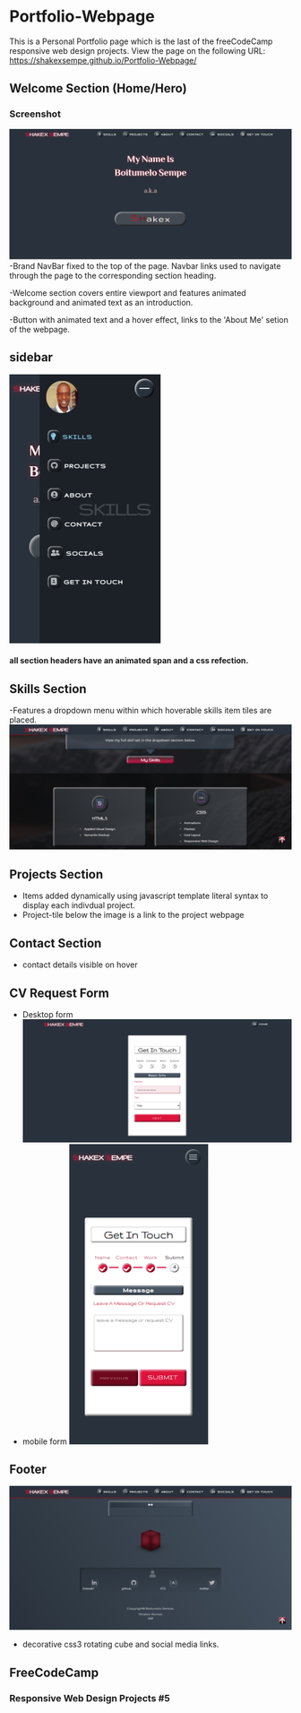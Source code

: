 # Portfolio-Webpage

This is a Personal Portfolio page which is the last of the freeCodeCamp responsive web design projects.
View the page on the following URL: https://shakexsempe.github.io/Portfolio-Webpage/ 

## Welcome Section (Home/Hero)
### Screenshot
![](./img/desktop.png)
-Brand NavBar fixed to the top of the page. Navbar links used to navigate through the page to the corresponding section heading.

-Welcome section covers entire viewport and features animated background and animated text as an introduction.

-Button with animated text and a hover effect, links to the 'About Me' setion of the webpage. 
## sidebar 
![](./img/sidebar.png)

#### all section headers have an animated span and a css refection.

## Skills Section
-Features a dropdown menu within which hoverable skills item tiles are placed. 
![](./img/skills.png)

## Projects Section
- Items added dynamically using javascript template literal syntax to display each indivdual project.
- Project-tile below the image is a link to the project webpage

## Contact Section
- contact details visible on hover

## CV Request Form
- Desktop form 
![](./img/desktop-form.png)
- mobile form
![](./img/mobile-form.png)


## Footer
![](./img/desktop-footer.png)

- decorative css3 rotating cube and social media links.


## FreeCodeCamp
### Responsive Web Design Projects #5



